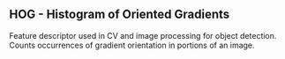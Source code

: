 ## HOG - Histogram of Oriented Gradients

Feature descriptor used in CV and image processing for object detection. 
Counts occurrences of gradient orientation in portions of an image.
